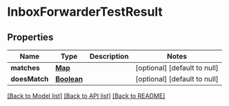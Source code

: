 # InboxForwarderTestResult
## Properties

Name | Type | Description | Notes
------------ | ------------- | ------------- | -------------
**matches** | [**Map**](boolean) |  | [optional] [default to null]
**doesMatch** | [**Boolean**](boolean) |  | [optional] [default to null]

[[Back to Model list]](../README#documentation-for-models) [[Back to API list]](../README#documentation-for-api-endpoints) [[Back to README]](../README)

